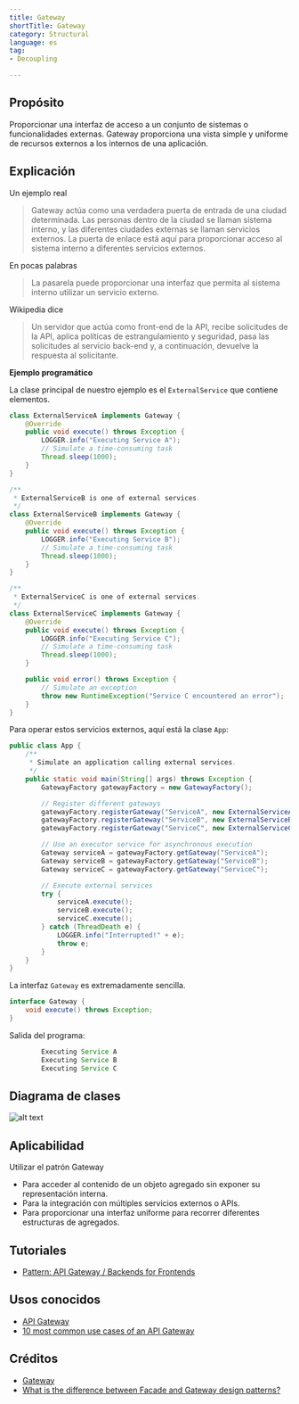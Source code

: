 ```yaml
---
title: Gateway
shortTitle: Gateway
category: Structural
language: es
tag:
- Decoupling

---
```


## Propósito

Proporcionar una interfaz de acceso a un conjunto de sistemas o funcionalidades externas. Gateway proporciona una vista simple y uniforme de
recursos externos a los internos de una aplicación.

## Explicación

Un ejemplo real

> Gateway actúa como una verdadera puerta de entrada de una ciudad determinada. Las personas dentro de la ciudad se llaman sistema interno, y las diferentes ciudades externas se llaman servicios externos. La puerta de enlace está aquí para proporcionar acceso al sistema interno a diferentes servicios externos.

En pocas palabras

> La pasarela puede proporcionar una interfaz que permita al sistema interno utilizar un servicio externo.

Wikipedia dice

> Un servidor que actúa como front-end de la API, recibe solicitudes de la API, aplica políticas de estrangulamiento y seguridad, pasa las solicitudes al servicio back-end y, a continuación, devuelve la respuesta al solicitante.

**Ejemplo programático**

La clase principal de nuestro ejemplo es el `ExternalService` que contiene elementos.

```java
class ExternalServiceA implements Gateway {
    @Override
    public void execute() throws Exception {
        LOGGER.info("Executing Service A");
        // Simulate a time-consuming task
        Thread.sleep(1000);
    }
}

/**
 * ExternalServiceB is one of external services.
 */
class ExternalServiceB implements Gateway {
    @Override
    public void execute() throws Exception {
        LOGGER.info("Executing Service B");
        // Simulate a time-consuming task
        Thread.sleep(1000);
    }
}

/**
 * ExternalServiceC is one of external services.
 */
class ExternalServiceC implements Gateway {
    @Override
    public void execute() throws Exception {
        LOGGER.info("Executing Service C");
        // Simulate a time-consuming task
        Thread.sleep(1000);
    }

    public void error() throws Exception {
        // Simulate an exception
        throw new RuntimeException("Service C encountered an error");
    }
}
```

Para operar estos servicios externos, aquí está la clase `App`:

```java
public class App {
    /**
     * Simulate an application calling external services.
     */
    public static void main(String[] args) throws Exception {
        GatewayFactory gatewayFactory = new GatewayFactory();

        // Register different gateways
        gatewayFactory.registerGateway("ServiceA", new ExternalServiceA());
        gatewayFactory.registerGateway("ServiceB", new ExternalServiceB());
        gatewayFactory.registerGateway("ServiceC", new ExternalServiceC());

        // Use an executor service for asynchronous execution
        Gateway serviceA = gatewayFactory.getGateway("ServiceA");
        Gateway serviceB = gatewayFactory.getGateway("ServiceB");
        Gateway serviceC = gatewayFactory.getGateway("ServiceC");

        // Execute external services
        try {
            serviceA.execute();
            serviceB.execute();
            serviceC.execute();
        } catch (ThreadDeath e) {
            LOGGER.info("Interrupted!" + e);
            throw e;
        }
    }
}
```

La interfaz `Gateway` es extremadamente sencilla.

```java
interface Gateway {
    void execute() throws Exception;
}
```

Salida del programa:

```java
        Executing Service A
        Executing Service B
        Executing Service C
```

## Diagrama de clases

![alt text](./etc/gateway.urm.png "gateway")

## Aplicabilidad

Utilizar el patrón Gateway

* Para acceder al contenido de un objeto agregado sin exponer su representación interna.
* Para la integración con múltiples servicios externos o APIs.
* Para proporcionar una interfaz uniforme para recorrer diferentes estructuras de agregados.

## Tutoriales

* [Pattern: API Gateway / Backends for Frontends](https://microservices.io/patterns/apigateway.html)

## Usos conocidos

* [API Gateway](https://java-design-patterns.com/patterns/microservices-api-gateway/)
* [10 most common use cases of an API Gateway](https://apisix.apache.org/blog/2022/10/27/ten-use-cases-api-gateway/)

## Créditos

* [Gateway](https://martinfowler.com/articles/gateway-pattern.html)
* [What is the difference between Facade and Gateway design patterns?](https://stackoverflow.com/questions/4422211/what-is-the-difference-between-facade-and-gateway-design-patterns)
